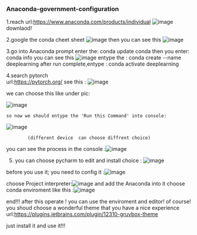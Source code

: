 ### Anaconda-government-configuration

1.reach url:https://www.anaconda.com/products/individual
![image](https://user-images.githubusercontent.com/45660355/122343255-1a590980-cf78-11eb-8963-bf0ef7e79c01.png)
downlaod!

2.google the conda cheet sheet  ![image](https://user-images.githubusercontent.com/45660355/122343474-52604c80-cf78-11eb-8dba-91108811e5b7.png)
  then you can see this
  ![image](https://user-images.githubusercontent.com/45660355/122343697-92273400-cf78-11eb-8276-6aa61a8a9cfd.png)

3.go into Anaconda prompt
    enter the:  conda update conda
    then you enter: conda info
    you can see this
        ![image](https://user-images.githubusercontent.com/45660355/122344528-7a03e480-cf79-11eb-8278-ff679b585a22.png)
    entype the : conda create --name deeplearning
    after run complete,entype : conda activate deeplearning
   
4.search pytorch  
      url:https://pytorch.org/
      see this :
            ![image](https://user-images.githubusercontent.com/45660355/122345138-19c17280-cf7a-11eb-8f60-eaf648aeafab.png)
    
  we can choose this like under pic:
    
  ![image](https://user-images.githubusercontent.com/45660355/122345272-42496c80-cf7a-11eb-8ad4-1197a0f21096.png)
    
    so now we should entype the 'Run this Command' into console:
   ![image](https://user-images.githubusercontent.com/45660355/122346499-9acd3980-cf7b-11eb-9dc1-3ab3b67989d6.png)

            (different device  can choose diffrent choice)
  
   you can see the process in the console :![image](https://user-images.githubusercontent.com/45660355/122346764-e7187980-cf7b-11eb-9da1-c1c6285e62fc.png)


5. you can choose pycharm to edit and install choice : ![image](https://user-images.githubusercontent.com/45660355/122347017-2ba41500-cf7c-11eb-9621-fec87ad4b43b.png)

  before you use it; you need to config it :![image](https://user-images.githubusercontent.com/45660355/122349681-0d8be400-cf7f-11eb-8774-977c05fbab94.png)

  choose Project interpreter:![image](https://user-images.githubusercontent.com/45660355/122349794-2b594900-cf7f-11eb-8f34-269770e072ae.png)
   and add the Anaconda into it choose conda enviroment like this :![image](https://user-images.githubusercontent.com/45660355/122350011-652a4f80-cf7f-11eb-9d6f-0f32f76e6316.png)

end!!! after this operate !  you can use the enviroment and editor!
of course! you shoud choose a wonderful theme that you have a nice experience url:https://plugins.jetbrains.com/plugin/12310-gruvbox-theme

just install it and use it!!!

